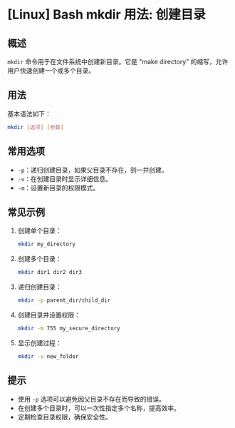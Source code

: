 # [Linux] Bash mkdir 用法: 创建目录

## 概述
`mkdir` 命令用于在文件系统中创建新目录。它是 "make directory" 的缩写，允许用户快速创建一个或多个目录。

## 用法
基本语法如下：
```bash
mkdir [选项] [参数]
```

## 常用选项
- `-p`：递归创建目录，如果父目录不存在，则一并创建。
- `-v`：在创建目录时显示详细信息。
- `-m`：设置新目录的权限模式。

## 常见示例
1. 创建单个目录：
   ```bash
   mkdir my_directory
   ```

2. 创建多个目录：
   ```bash
   mkdir dir1 dir2 dir3
   ```

3. 递归创建目录：
   ```bash
   mkdir -p parent_dir/child_dir
   ```

4. 创建目录并设置权限：
   ```bash
   mkdir -m 755 my_secure_directory
   ```

5. 显示创建过程：
   ```bash
   mkdir -v new_folder
   ```

## 提示
- 使用 `-p` 选项可以避免因父目录不存在而导致的错误。
- 在创建多个目录时，可以一次性指定多个名称，提高效率。
- 定期检查目录权限，确保安全性。